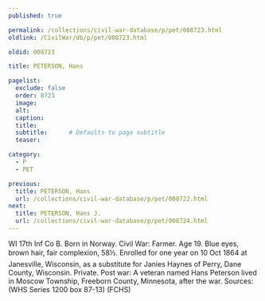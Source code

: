 ```yaml
---
published: true

permalink: /collections/civil-war-database/p/pet/008723.html
oldlink: /CivilWar/db/p/pet/008723.html

oldid: 008723

title: PETERSON, Hans

pagelist:
  exclude: false
  order: 8723
  image: 
  alt:
  caption:
  title:
  subtitle:      # Defaults to page subtitle
  teaser:

category: 
  - P 
  - PET

previous:
  title: PETERSON, Hans
  url: /collections/civil-war-database/p/pet/008722.html  
next:
  title: PETERSON, Hans J.
  url: /collections/civil-war-database/p/pet/008724.html   
---
```

WI 17th Inf Co B. Born in Norway. Civil War: Farmer. Age 19. Blue eyes, brown hair, fair complexion, 5&#146;8&frac12;&#148;. Enrolled for one year on 10 Oct 1864 at Janesville, Wisconsin, as a substitute for Janies Haynes of Perry, Dane County, Wisconsin. Private. Post war: A veteran named Hans Peterson lived in Moscow Township, Freeborn County, Minnesota, after the war. Sources: (WHS Series 1200 box 87-13) (FCHS)